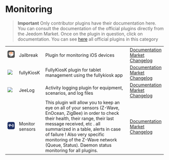 
# Monitoring


>**Important**
>Only contributor plugins have their documentation here. You can consult the documentation of the official plugins directly from the Jeedom Market. Once on the plugin in question, click on documentation.
>You can see [here](https://market.jeedom.com/index.php?v=d&p=market&type=plugin&categorie=monitoring) all official plugins in this category


| | | | |
|--- | --- | --- | ---|
|<img src="Jailbreak/Jailbreak_icon.png" class="pluginLogo" width="100" />|Jailbreak|Plugin for monitoring iOS devices|[Documentation](https://flobul.github.io/Jailbreak/en_US/)<br/>[Market](https://market.jeedom.com/index.php?v=d&p=market_display&id=3928)<br/>[Changelog](https://flobul.github.io/Jailbreak/en_US/changelog)|
|<img src="fullyKiosK/fullyKiosK_icon.png" class="pluginLogo" width="100" />|fullyKiosK|FullyKiosK plugin for tablet management using the fullykiosk app|[Documentation](https://sebsst.github.io/fullyKiosK/en_US/)<br/>[Market](https://market.jeedom.com/index.php?v=d&p=market_display&id=3406)<br/>[Changelog](https://sebsst.github.io/fullyKiosK/en_US/changelog)|
|<img src="jeelog/jeelog_icon.png" class="pluginLogo" width="100" />|JeeLog|Activity logging plugin for equipment, scenarios, and log files|[Documentation](https://kiboost.github.io/jeedom_docs/plugins/jeelog/en_US/)<br/>[Market](https://market.jeedom.com/index.php?v=d&p=market_display&id=3362)<br/>[Changelog](https://kiboost.github.io/jeedom_docs/plugins/jeelog/en_US/changelog.html)|
|<img src="monitorsensor/monitorsensor_icon.png" class="pluginLogo" width="100" />|Monitor sensors|This plugin will allow you to keep an eye on all of your sensors (Z-Wave, EnOcean, ZigBee) in order to check their health, their range, their last message received, etc . all summarized in a table, alerts in case of failure ! Also very specific monitoring of the Z-Wave network (Queue, Status). Daemon status monitoring for all plugins.|[Documentation](https://frixo3190.github.io/jeedom_plugins/monitor_sensors/docs/en_US/)<br/>[Market](https://market.jeedom.com/index.php?v=d&p=market_display&id=4207)<br/>[Changelog](https://frixo3190.github.io/jeedom_plugins/monitor_sensors/docs/en_US/#changelog)|
